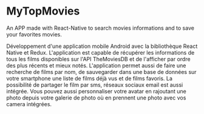 # MyTopMovies
An APP made with React-Native to search movies informations and to save your favorites movies.


Développement d'une application mobile Android avec la bibliothèque React Native et Redux.
L'application est capable de récupérer les informations de tous les films disponibles sur l'API TheMoviesDB et de l'afficher par ordre des plus récents et mieux notés.
L'application permet aussi de faire une recherche de films par nom, de sauvegarder dans une base de données sur votre smartphone une liste de films déjà vus et de films favoris.
La possibilité de partager le film par sms, réseaux sociaux email est aussi intégrée.
Vous pouvez aussi personnaliser votre avatar en rajoutant une photo depuis votre galerie de photo où en prennent une photo avec vos camera intégrées.
